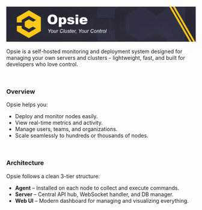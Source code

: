 ![Opsie](/uploads/default/github-banner.png)

Opsie is a self-hosted monitoring and deployment system designed for managing your own servers and clusters - lightweight, fast, and built for developers who love control.

<br/>

### Overview

Opsie helps you:
- Deploy and monitor nodes easily.
- View real-time metrics and activity.
- Manage users, teams, and organizations.
- Scale seamlessly to hundreds or thousands of nodes.


<br/>


### Architecture

Opsie follows a clean 3-tier structure:
- **Agent** – Installed on each node to collect and execute commands.
- **Server** – Central API hub, WebSocket handler, and DB manager.
- **Web UI** – Modern dashboard for managing and visualizing everything.